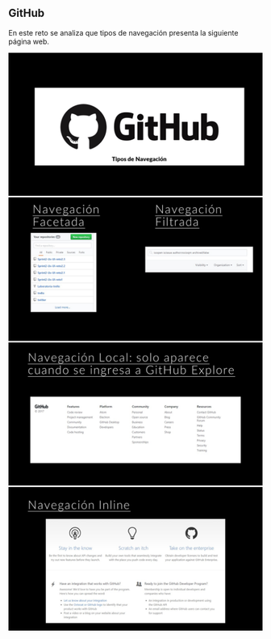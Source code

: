 ## GitHub

En este reto se analiza que tipos de navegación presenta la siguiente página web.

![diapositiva1](assets/Diapositiva1.JPG)
![diapositiva1](assets/Diapositiva2.JPG)
![diapositiva1](assets/Diapositiva3.JPG)
![diapositiva1](assets/Diapositiva4.JPG)